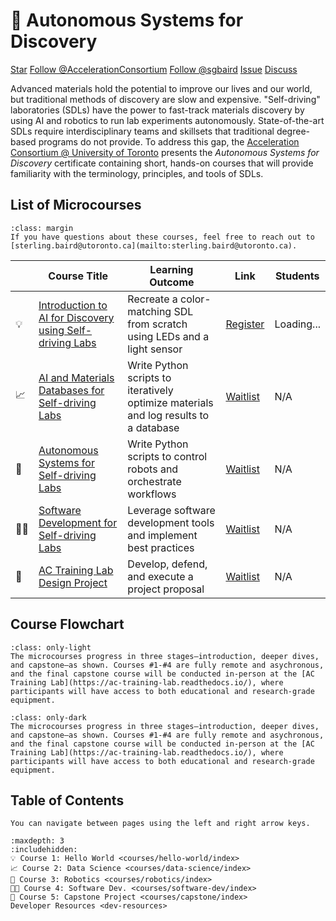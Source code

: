 # 📜 Autonomous Systems for Discovery

<a class="github-button" href="https://github.com/AccelerationConsortium/ac-microcourses"
data-icon="octicon-star" data-size="large" data-show-count="true" aria-label="Star
AccelerationConsortium/ac-microcourses on GitHub">Star</a>
<a class="github-button"
href="https://github.com/AccelerationConsortium" data-size="large" data-show-count="true"
aria-label="Follow @AccelerationConsortium on GitHub">Follow @AccelerationConsortium</a>
<a class="github-button"
href="https://github.com/sgbaird" data-size="large" data-show-count="true"
aria-label="Follow @sgbaird on GitHub">Follow @sgbaird</a>
<a class="github-button" href="https://github.com/AccelerationConsortium/ac-microcourses/issues"
data-icon="octicon-issue-opened" data-size="large" data-show-count="true"
aria-label="Issue AccelerationConsortium/ac-microcourses on GitHub">Issue</a>
<a class="github-button" href="https://github.com/AccelerationConsortium/ac-microcourses/discussions" data-icon="octicon-comment-discussion" data-size="large" aria-label="Discuss AccelerationConsortium/ac-microcourses on GitHub">Discuss</a>

Advanced materials hold the potential to improve our lives and our world, but traditional methods of discovery are slow and expensive. "Self-driving" laboratories (SDLs) have the power to fast-track materials discovery by using AI and robotics to run lab experiments autonomously. State-of-the-art SDLs require interdisciplinary teams and skillsets that traditional degree-based programs do not provide. To address this gap, the [Acceleration Consortium @ University of Toronto](https://acceleration.utoronto.ca/) presents the *Autonomous Systems for Discovery* certificate containing short, hands-on courses that will provide familiarity with the terminology, principles, and tools of SDLs.

## List of Microcourses

```{note}
:class: margin
If you have questions about these courses, feel free to reach out to [sterling.baird@utoronto.ca](mailto:sterling.baird@utoronto.ca).
```

|  | Course Title | Learning Outcome | Link | Students |
|--------|--------------|-------------|------------------| -------- |
| 💡    | [Introduction to AI for Discovery using Self-driving Labs](courses/hello-world/index.md) | Recreate a color-matching SDL from scratch using LEDs and a light sensor | [Register](https://learn.utoronto.ca/programs-courses/courses/4010-introduction-ai-discovery-using-self-driving-labs) | <span id="helloWorldStudentCount" class="student-count">Loading...</span> |
| 📈    | [AI and Materials Databases for Self-driving Labs](courses/data-science/index.md) | Write Python scripts to iteratively optimize materials and log results to a database | [Waitlist](https://2learn.utoronto.ca/public/student/studentRequestInformation.do?method=edit&type=0&courseNumber=134035261) | N/A |
| 🦾    | [Autonomous Systems for Self-driving Labs](courses/robotics/index.md) | Write Python scripts to control robots and orchestrate workflows | [Waitlist](https://2learn.utoronto.ca/public/student/studentRequestInformation.do?method=edit&type=0&courseNumber=134035513) | N/A |
| 🧑‍💻    | [Software Development for Self-driving Labs](courses/software-dev/index.md) | Leverage software development tools and implement best practices | [Waitlist](https://2learn.utoronto.ca/public/student/studentRequestInformation.do?method=edit&type=0&courseNumber=134035551) | N/A |
| 🏢    | [AC Training Lab Design Project](courses/capstone/index.md) | Develop, defend, and execute a project proposal | [Waitlist](https://2learn.utoronto.ca/public/student/studentRequestInformation.do?method=edit&type=0&courseNumber=134035796) | N/A |

## Course Flowchart
```{figure} course-flowchart-light.svg
:class: only-light
The microcourses progress in three stages—introduction, deeper dives, and capstone—as shown. Courses #1-#4 are fully remote and asychronous, and the final capstone course will be conducted in-person at the [AC Training Lab](https://ac-training-lab.readthedocs.io/), where participants will have access to both educational and research-grade equipment.
```
```{figure} course-flowchart-dark.svg
:class: only-dark
The microcourses progress in three stages—introduction, deeper dives, and capstone—as shown. Courses #1-#4 are fully remote and asychronous, and the final capstone course will be conducted in-person at the [AC Training Lab](https://ac-training-lab.readthedocs.io/), where participants will have access to both educational and research-grade equipment.
```

## Table of Contents

```{tip}
You can navigate between pages using the left and right arrow keys.
```

```{toctree}
:maxdepth: 3
:includehidden:
💡 Course 1: Hello World <courses/hello-world/index>
📈 Course 2: Data Science <courses/data-science/index>
🦾 Course 3: Robotics <courses/robotics/index>
🧑‍💻 Course 4: Software Dev. <courses/software-dev/index>
🏢 Course 5: Capstone Project <courses/capstone/index>
Developer Resources <dev-resources>
```

[Sphinx]: http://www.sphinx-doc.org/
[Markdown]: https://daringfireball.net/projects/markdown/
[reStructuredText]: http://www.sphinx-doc.org/en/master/usage/restructuredtext/basics.html
[MyST]: https://myst-parser.readthedocs.io/en/latest/


<script async defer src="https://buttons.github.io/buttons.js"></script>

<script src="_static/fetch_student_count.js"></script>




<!--
```{toctree}
:maxdepth: 1
:hidden:

💡 Hello, World! <courses/hello-world/overview>
📈 Data Science <courses/data-science/overview>
🦾 Robotics <courses/robotics/overview>
🧑‍💻 Software Development <courses/software-dev/overview>
🏢 Design Project <courses/capstone/overview>
```
-->

